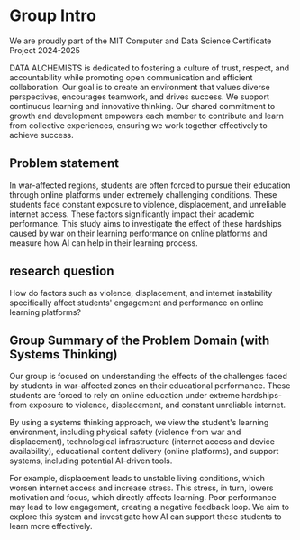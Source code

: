 # Group Intro

We are proudly part of the MIT Computer and Data Science Certificate Project  2024-2025

DATA ALCHEMISTS is dedicated to fostering a culture of trust, respect, and accountability
 while promoting open communication and efficient collaboration. Our goal is to
  create an environment that values diverse perspectives, encourages teamwork,
   and drives success. We support continuous learning and innovative thinking.
    Our shared commitment to growth and development empowers each member to
     contribute and learn from collective experiences, ensuring we work
      together effectively to achieve success.

## Problem statement

In war-affected regions, students are often forced to pursue their education through online platforms under extremely challenging conditions. These students face constant exposure to violence, displacement, and unreliable internet access.
These factors significantly impact their academic performance.
This study aims to investigate the effect of these hardships
caused by war on their learning performance on online platforms and measure how AI can help in their learning process.

## research question

How do factors such as violence, displacement, and internet instability specifically affect students' engagement and performance on online learning platforms?

## Group Summary of the Problem Domain (with Systems Thinking)

Our group is focused on understanding the effects of the challenges faced by students in war-affected zones on their educational performance. These students are forced to rely on online education under extreme hardships-from exposure to violence,
displacement, and constant unreliable internet.

By using a systems thinking approach, we view the student's learning environment, including physical safety (violence from war and displacement), technological infrastructure (internet access and device availability), educational content delivery
(online platforms),
and support systems, including potential AI-driven tools.

For example, displacement leads to unstable living conditions, which worsen internet access and increase stress. This stress, in turn, lowers motivation and focus, which directly affects learning. Poor performance may lead to low engagement, creating
a negative feedback loop. We aim to explore this system and investigate how AI can support these students to learn more effectively.

